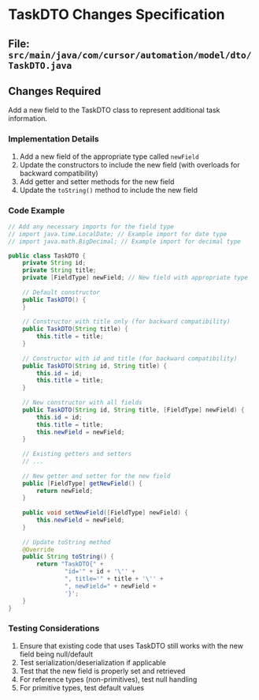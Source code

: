 # TaskDTO Changes Specification

## File: `src/main/java/com/cursor/automation/model/dto/TaskDTO.java`

## Changes Required

Add a new field to the TaskDTO class to represent additional task information.

### Implementation Details

1. Add a new field of the appropriate type called `newField`
2. Update the constructors to include the new field (with overloads for backward compatibility)
3. Add getter and setter methods for the new field
4. Update the `toString()` method to include the new field

### Code Example

```java
// Add any necessary imports for the field type
// import java.time.LocalDate; // Example import for date type
// import java.math.BigDecimal; // Example import for decimal type

public class TaskDTO {
    private String id;
    private String title;
    private [FieldType] newField; // New field with appropriate type
    
    // Default constructor
    public TaskDTO() {
    }
    
    // Constructor with title only (for backward compatibility)
    public TaskDTO(String title) {
        this.title = title;
    }
    
    // Constructor with id and title (for backward compatibility)
    public TaskDTO(String id, String title) {
        this.id = id;
        this.title = title;
    }
    
    // New constructor with all fields
    public TaskDTO(String id, String title, [FieldType] newField) {
        this.id = id;
        this.title = title;
        this.newField = newField;
    }
    
    // Existing getters and setters
    // ... 
    
    // New getter and setter for the new field
    public [FieldType] getNewField() {
        return newField;
    }
    
    public void setNewField([FieldType] newField) {
        this.newField = newField;
    }
    
    // Update toString method
    @Override
    public String toString() {
        return "TaskDTO{" +
                "id='" + id + '\'' +
                ", title='" + title + '\'' +
                ", newField=" + newField +
                '}';
    }
}
```

### Testing Considerations

1. Ensure that existing code that uses TaskDTO still works with the new field being null/default
2. Test serialization/deserialization if applicable
3. Test that the new field is properly set and retrieved
4. For reference types (non-primitives), test null handling
5. For primitive types, test default values 